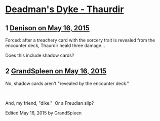 # [Deadman&#039;s Dyke - Thaurdir](https://community.fantasyflightgames.com/topic/176720-deadmans-dyke-thaurdir/)

## 1 [Denison on May 16, 2015](https://community.fantasyflightgames.com/topic/176720-deadmans-dyke-thaurdir/?do=findComment&comment=1623660)

Forced: after a treachery card with the sorcery trait is revealed from the encounter deck, Thaurdir heald three damage...

Does this include shadow cards?

## 2 [GrandSpleen on May 16, 2015](https://community.fantasyflightgames.com/topic/176720-deadmans-dyke-thaurdir/?do=findComment&comment=1623849)

No, shadow cards aren't "revealed by the encounter deck."  

 

And, my friend, "dike."  Or a Freudian slip?

Edited May 16, 2015 by GrandSpleen

